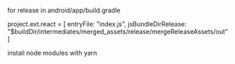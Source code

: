 for release in android/app/build.gradle

project.ext.react = [
        entryFile: "index.js",
        jsBundleDirRelease: "$buildDir/intermediates/merged_assets/release/mergeReleaseAssets/out"
]

install node modules with yarn